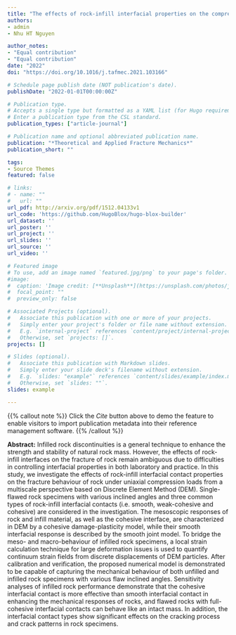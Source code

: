 ```yaml
---
title: "The effects of rock-infill interfacial properties on the compressive damage behaviour of flawed rocks: Results from a DEM study"
authors:
- admin
- Nhu HT Nguyen

author_notes:
- "Equal contribution"
- "Equal contribution"
date: "2022"
doi: "https://doi.org/10.1016/j.tafmec.2021.103166"

# Schedule page publish date (NOT publication's date).
publishDate: "2022-01-01T00:00:00Z"

# Publication type.
# Accepts a single type but formatted as a YAML list (for Hugo requirements).
# Enter a publication type from the CSL standard.
publication_types: ["article-journal"]

# Publication name and optional abbreviated publication name.
publication: "*Theoretical and Applied Fracture Mechanics*"
publication_short: ""

tags:
- Source Themes
featured: false

# links:
# - name: ""
#   url: ""
url_pdf: http://arxiv.org/pdf/1512.04133v1
url_code: 'https://github.com/HugoBlox/hugo-blox-builder'
url_dataset: ''
url_poster: ''
url_project: ''
url_slides: ''
url_source: ''
url_video: ''

# Featured image
# To use, add an image named `featured.jpg/png` to your page's folder. 
#image:
#  caption: 'Image credit: [**Unsplash**](https://unsplash.com/photos/jdD8gXaTZsc)'
#  focal_point: ""
#  preview_only: false

# Associated Projects (optional).
#   Associate this publication with one or more of your projects.
#   Simply enter your project's folder or file name without extension.
#   E.g. `internal-project` references `content/project/internal-project/index.md`.
#   Otherwise, set `projects: []`.
projects: []

# Slides (optional).
#   Associate this publication with Markdown slides.
#   Simply enter your slide deck's filename without extension.
#   E.g. `slides: "example"` references `content/slides/example/index.md`.
#   Otherwise, set `slides: ""`.
slides: example

---
```





{{% callout note %}}
Click the *Cite* button above to demo the feature to enable visitors to import publication metadata into their reference management software.
{{% /callout %}}


 **Abstract:** Infilled rock discontinuities is a general technique to enhance the strength and stability of natural rock mass. However, the effects of rock-infill interfaces on the fracture of rock remain ambiguous due to difficulties in controlling interfacial properties in both laboratory and practice. In this study, we investigate the effects of rock-infill interfacial contact properties on the fracture behaviour of rock under uniaxial compression loads from a multiscale perspective based on Discrete Element Method (DEM). Single-flawed rock specimens with various inclined angles and three common types of rock-infill interfacial contacts (i.e. smooth, weak-cohesive and cohesive) are considered in the investigation. The mesoscopic responses of rock and infill material, as well as the cohesive interface, are characterized in DEM by a cohesive damage-plasticity model, while their smooth interfacial response is described by the smooth joint model. To bridge the meso- and macro-behaviour of infilled rock specimens, a local strain calculation technique for large deformation issues is used to quantify continuum strain fields from discrete displacements of DEM particles. After calibration and verification, the proposed numerical model is demonstrated to be capable of capturing the mechanical behaviour of both unfilled and infilled rock specimens with various flaw inclined angles. Sensitivity analyses of infilled rock performance demonstrate that the cohesive interfacial contact is more effective than smooth interfacial contact in enhancing the mechanical responses of rocks, and flawed rocks with full-cohesive interfacial contacts can behave like an intact mass. In addition, the interfacial contact types show significant effects on the cracking process and crack patterns in rock specimens.